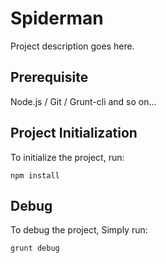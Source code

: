 # Spiderman

Project description goes here.

## Prerequisite

Node.js / Git / Grunt-cli and so on...

## Project Initialization

To initialize the project, run:

    npm install

## Debug

To debug the project, Simply run:

    grunt debug